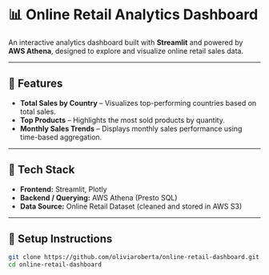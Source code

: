 # 📊 Online Retail Analytics Dashboard

An interactive analytics dashboard built with **Streamlit** and powered by **AWS Athena**, designed to explore and visualize online retail sales data.

---

## 🚀 Features

- **Total Sales by Country** – Visualizes top-performing countries based on total sales.
- **Top Products** – Highlights the most sold products by quantity.
- **Monthly Sales Trends** – Displays monthly sales performance using time-based aggregation.

---

## 🧰 Tech Stack

- **Frontend:** Streamlit, Plotly
- **Backend / Querying:** AWS Athena (Presto SQL)
- **Data Source:** Online Retail Dataset (cleaned and stored in AWS S3)

---

## 🔧 Setup Instructions

```bash
git clone https://github.com/oliviaroberta/online-retail-dashboard.git
cd online-retail-dashboard

